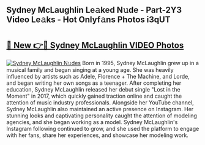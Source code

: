 ## Sydney McLaughlin Le𝚊ked N𝚞de - Part-2Y3 Video Le𝚊ks - Hot Onlyf𝚊ns Photos i3qUT

# <h2><a href="http://ab4233.deff.icu/?id=Sydney+McLaughlin">🔗 New 👉🔴 Sydney McLaughlin VIDEO Photos</a></h2>

[![Sydney McLaughlin N𝚞des](https://i.imgur.com/rIISA9y.gif)](http://ab4233.deff.icu/?id=Sydney+McLaughlin)
Born in 1995, Sydney McLaughlin grew up in a musical family and began singing at a young age. She was heavily influenced by artists such as Adele, Florence + The Machine, and Lorde, and began writing her own songs as a teenager. After completing her education, Sydney McLaughlin released her debut single "Lost in the Moment" in 2017, which quickly gained traction online and caught the attention of music industry professionals. Alongside her YouTube channel, Sydney McLaughlin also maintained an active presence on Instagram. Her stunning looks and captivating personality caught the attention of modeling agencies, and she began working as a model. Sydney McLaughlin's Instagram following continued to grow, and she used the platform to engage with her fans, share her experiences, and showcase her modeling work.
